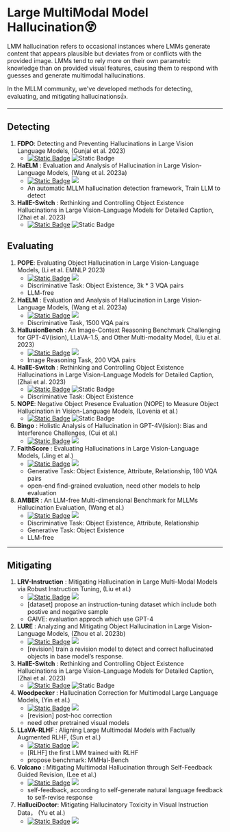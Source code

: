 # Large MultiModal Model Hallucination😵

LMM hallucination refers to occasional instances where LMMs generate content that appears plausible but deviates from or conflicts with the provided image. 
LMMs tend to rely more on their own parametric knowledge than on provided visual features, causing them to respond with guesses and generate multimodal hallucinations.

In the MLLM community, we've developed methods for detecting, evaluating, and mitigating hallucinations👍.

---

## Detecting
1. **FDPO**: Detecting and Preventing Hallucinations in Large Vision Language Models, (Gunjal et al. 2023)
     - [![Static Badge](https://img.shields.io/badge/2308.06394-red?logo=arxiv)](https://arxiv.org/abs/2308.06394)  ![Static Badge](https://img.shields.io/badge/not_release-black?logo=github)
2. **HaELM** : Evaluation and Analysis of Hallucination in Large Vision-Language Models, (Wang et al. 2023a)
   - [![Static Badge](https://img.shields.io/badge/2308.15126-red?logo=arxiv)](https://arxiv.org/abs/2308.15126)   [![](https://img.shields.io/badge/HaELM-black?logo=github)](https://github.com/junyangwang0410/HaELM)
   - An automatic MLLM hallucination detection framework, Train LLM to detect
3. **HallE-Switch** : Rethinking and Controlling Object Existence Hallucinations in Large Vision-Language Models for Detailed Caption, (Zhai et al. 2023)
   - [![Static Badge](https://img.shields.io/badge/2310.01779-red?logo=arxiv)](https://arxiv.org/pdf/2310.01779v1.pdf) ![Static Badge](https://img.shields.io/badge/not_release-black?logo=github)

## Evaluating

1. **POPE**: Evaluating Object Hallucination in Large Vision-Language Models, (Li et al. EMNLP 2023)
   - [![Static Badge](https://img.shields.io/badge/2305.10355-red?logo=arxiv)](https://arxiv.org/abs/2305.10355) [![](https://img.shields.io/badge/POPE-black?logo=github)](https://github.com/AoiDragon/POPE)
   - Discriminative Task: Object Existence, 3k * 3 VQA pairs
   - LLM-free
2. **HaELM** : Evaluation and Analysis of Hallucination in Large Vision-Language Models, (Wang et al. 2023a)
   - [![Static Badge](https://img.shields.io/badge/2308.15126-red?logo=arxiv)](https://arxiv.org/abs/2308.15126)   [![](https://img.shields.io/badge/HaELM-black?logo=github)](https://github.com/junyangwang0410/HaELM)
   - Discriminative Task, 1500 VQA pairs
3. **HallusionBench** : An Image-Context Reasoning Benchmark Challenging for GPT-4V(ision), LLaVA-1.5, and Other Multi-modality Model, (Liu et al. 2023)
    - [![Static Badge](https://img.shields.io/badge/2310.14566-red?logo=arxiv)](https://arxiv.org/abs/2310.14566)  [![](https://img.shields.io/badge/HallusionBench-black?logo=github)](https://github.com/tianyi-lab/HallusionBench)
   - Image Reasoning Task, 200 VQA pairs
4. **HallE-Switch** : Rethinking and Controlling Object Existence Hallucinations in Large Vision-Language Models for Detailed Caption, (Zhai et al. 2023)
   - [![Static Badge](https://img.shields.io/badge/2310.01779-red?logo=arxiv)](https://arxiv.org/pdf/2310.01779) ![Static Badge](https://img.shields.io/badge/not_release-black?logo=github)
   - Discriminative Task: Object Existence
5. **NOPE**: Negative Object Presence Evaluation (NOPE) to Measure Object Hallucination in Vision-Language Models, (Lovenia et al.)
   - [![Static Badge](https://img.shields.io/badge/2310.05338-red?logo=arxiv)](https://arxiv.org/abs/2310.05338) ![Static Badge](https://img.shields.io/badge/not_release-black?logo=github)
6. **Bingo** : Holistic Analysis of Hallucination in GPT-4V(ision): Bias and Interference Challenges, (Cui et al.)
   - [![Static Badge](https://img.shields.io/badge/2311.03287-red?logo=arxiv)](https://arxiv.org/pdf/2311.03287) [![](https://img.shields.io/badge/Bingo-black?logo=github)](https://github.com/gzcch/Bingo)
7. **FaithScore** : Evaluating Hallucinations in Large Vision-Language Models, (Jing et al.)
   - [![Static Badge](https://img.shields.io/badge/2311.01477-red?logo=arxiv)](https://arxiv.org/pdf/2311.01477)  [![](https://img.shields.io/badge/FaithScore-black?logo=github)](https://github.com/bcdnlp/faithscore)
   - Generative Task: Object Existence, Attribute, Relationship, 180 VQA pairs
   - open-end find-grained evaluation, need other models to help evaluation
8. **AMBER** : An LLM-free Multi-dimensional Benchmark for MLLMs Hallucination Evaluation, (Wang et al.)
    - [![Static Badge](https://img.shields.io/badge/2311.07397-red?logo=arxiv)](https://arxiv.org/pdf/2311.07397)  [![](https://img.shields.io/badge/AMBER-black?logo=github)](https://github.com/junyangwang0410/amber)
    - Discriminative Task: Object Existence, Attribute, Relationship
    - Generative Task: Object Existence
    - LLM-free

---

## Mitigating

1. **LRV-Instruction** : Mitigating Hallucination in Large Multi-Modal Models via Robust Instruction Tuning, (Liu et al.)
   - [![Static Badge](https://img.shields.io/badge/2306.14565-red?logo=arxiv)](http://arxiv.org/abs/2306.14565)  [![](https://img.shields.io/badge/LRV--Instruction-black?logo=github)](https://github.com/FuxiaoLiu/LRV-Instruction)
   - [dataset] propose an instruction-tuning dataset which include both postive and negative sample
   - GAIVE: evaluation approch which use GPT-4
2. **LURE** : Analyzing and Mitigating Object Hallucination in Large Vision-Language Models, (Zhou et al. 2023b)
   - [![Static Badge](https://img.shields.io/badge/2310.00754-red?logo=arxiv)](https://arxiv.org/pdf/2310.00754) [![](https://img.shields.io/badge/LURE-black?logo=github)](https://github.com/YiyangZhou/LURE)
   -  [revision] train a revision model to detect and correct hallucinated objects in base model’s response. 
3. **HallE-Switch** : Rethinking and Controlling Object Existence Hallucinations in Large Vision-Language Models for Detailed Caption, (Zhai et al. 2023)
   - [![Static Badge](https://img.shields.io/badge/2310.01779-red?logo=arxiv)](https://arxiv.org/pdf/2310.01779)  ![Static Badge](https://img.shields.io/badge/not_release-black?logo=github)
4. **Woodpecker** : Hallucination Correction for Multimodal Large Language Models, (Yin et al.)
   - [![Static Badge](https://img.shields.io/badge/2310.16045-red?logo=arxiv)](https://arxiv.org/abs/2310.16045) [![](https://img.shields.io/badge/Woodpecker-black?logo=github)](https://github.com/BradyFU/Woodpecker)
   - [revision] post-hoc correction
   - need other pretrained visual models
5. **LLaVA-RLHF** : Aligning Large Multimodal Models with Factually Augmented RLHF, (Sun et al.)
   - [![Static Badge](https://img.shields.io/badge/2309.14525-red?logo=arxiv)](https://arxiv.org/abs/2309.14525) [![](https://img.shields.io/badge/LLaVA--RLHF-black?logo=github)](https://github.com/llava-rlhf/LLaVA-RLHF)
   - [RLHF] the first LMM trained with RLHF
   - propose benchmark: MMHal-Bench
6. **Volcano** : Mitigating Multimodal Hallucination through Self-Feedback Guided Revision, (Lee et al.)
   - [![Static Badge](https://img.shields.io/badge/2311.07362-red?logo=arxiv)](https://arxiv.org/abs/2311.07362) [![](https://img.shields.io/badge/Volcano-black?logo=github)](https://github.com/kaistAI/Volcano)
   - self-feedback, according to self-generate natural language feedback to self-revise response
7. **HalluciDoctor**: Mitigating Hallucinatory Toxicity in Visual Instruction Data， (Yu et al.)
   - [![Static Badge](https://img.shields.io/badge/2311.07362-red?logo=arxiv)](https://arxiv.org/abs/2311.13614) [![](https://img.shields.io/badge/HalluciDoctor-black?logo=github)](https://github.com/Yuqifan1117/HalluciDoctor)
